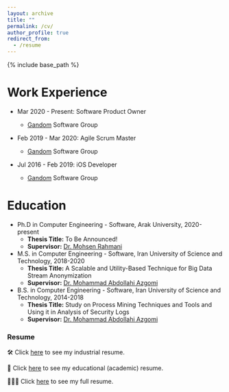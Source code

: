 ```yaml
---
layout: archive
title: ""
permalink: /cv/
author_profile: true
redirect_from:
  - /resume
---
```


{% include base_path %}

Work Experience
======
* Mar 2020 - Present: Software Product Owner
  * [Gandom](http://gandom.co) Software Group

* Feb 2019 - Mar 2020: Agile Scrum Master
  * [Gandom](http://gandom.co) Software Group

* Jul 2016 - Feb 2019: iOS Developer
  * [Gandom](http://gandom.co) Software Group

Education
======
* Ph.D in Computer Engineering - Software, Arak University, 2020-present
  * **Thesis Title:** To Be Announced!
  * **Supervisor:** [Dr. Mohsen Rahmani](https://mohsenrahmani.ir)
* M.S. in Computer Engineering - Software, Iran University of Science and Technology, 2018-2020
  * **Thesis Title:** A Scalable and Utility-Based Technique for Big Data Stream Anonymization
  * **Supervisor:** [Dr. Mohammad Abdollahi Azgomi](http://webpages.iust.ac.ir/azgomi/)
* B.S. in Computer Engineering - Software, Iran University of Science and Technology, 2014-2018
  * **Thesis Title:** Study on Process Mining Techniques and Tools and Using it in Analysis of Security Logs
  * **Supervisor:** [Dr. Mohammad Abdollahi Azgomi](http://webpages.iust.ac.ir/azgomi/)

### Resume

🛠 Click [here](https://alirezasn.ir/files/resume/industrial.pdf) to see my industrial resume.

🔬 Click [here](https://alirezasn.ir/files/resume/educational.pdf) to see my educational (academic) resume.

👨🏻‍💻 Click [here](https://alirezasn.ir/files/resume/full.pdf) to see my full resume.


